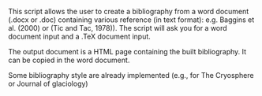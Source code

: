 

This script allows the user to create a bibliography from a word document (.docx or .doc) containing various reference (in text format): e.g. Baggins et al. (2000) or (Tic and Tac, 1978)).
The script will ask you for a word document input and a .TeX document input.

The output document is a HTML page containing the built bibliography. It can be copied in the word document.

Some bibliography style are already implemented (e.g., for The Cryosphere or Journal of glaciology)
